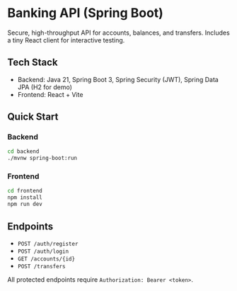 # Banking API (Spring Boot)

Secure, high-throughput API for accounts, balances, and transfers. Includes a tiny React client for interactive testing.

## Tech Stack
- Backend: Java 21, Spring Boot 3, Spring Security (JWT), Spring Data JPA (H2 for demo)
- Frontend: React + Vite

## Quick Start

### Backend
```bash
cd backend
./mvnw spring-boot:run
```

### Frontend
```bash
cd frontend
npm install
npm run dev
```

## Endpoints
- `POST /auth/register`
- `POST /auth/login`
- `GET /accounts/{id}`
- `POST /transfers`

All protected endpoints require `Authorization: Bearer <token>`.
